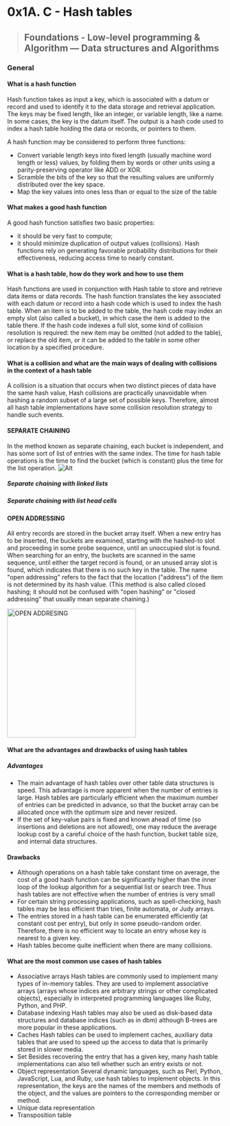 # 0x1A. C - Hash tables
> ## Foundations - Low-level programming & Algorithm ― Data structures and Algorithms


### General
#### What is a hash function
Hash function takes as input a key, which is associated with a datum or record and used to identify it to the data storage and retrieval application. The keys may be fixed length, like an integer, or variable length, like a name. In some cases, the key is the datum itself. The output is a hash code used to index a hash table holding the data or records, or pointers to them.

A hash function may be considered to perform three functions:
* Convert variable length keys into fixed length (usually machine word length or less) values, by folding them by words or other units using a parity-preserving operator like ADD or XOR.
* Scramble the bits of the key so that the resulting values are uniformly distributed over the key space.
* Map the key values into ones less than or equal to the size of the table


#### What makes a good hash function

A good hash function satisfies two basic properties: 
* it should be very fast to compute; 
* it should minimize duplication of output values (collisions). 
Hash functions rely on generating favorable probability distributions for their effectiveness, reducing access time to nearly constant.

#### What is a hash table, how do they work and how to use them

Hash functions are used in conjunction with Hash table to store and retrieve data items or data records. The hash function translates the key associated with each datum or record into a hash code which is used to index the hash table. When an item is to be added to the table, the hash code may index an empty slot (also called a bucket), in which case the item is added to the table there. If the hash code indexes a full slot, some kind of collision resolution is required: the new item may be omitted (not added to the table), or replace the old item, or it can be added to the table in some other location by a specified procedure.

#### What is a collision and what are the main ways of dealing with collisions in the context of a hash table

A collision is a situation that occurs when two distinct pieces of data have the same hash value,
Hash collisions are practically unavoidable when hashing a random subset of a large set of possible keys.
Therefore, almost all hash table implementations have some collision resolution strategy to handle such events.
#### SEPARATE CHAINING
In the method known as separate chaining, each bucket is independent, and has some sort of list of entries with the same index. The time for hash table operations is the time to find the bucket (which is constant) plus the time for the list operation.
![Alt](https://upload.wikimedia.org/wikipedia/commons/d/d0/Hash_table_5_0_1_1_1_1_1_LL.svg)

##### Separate chaining with linked lists
##### Separate chaining with list head cells

#### OPEN ADDRESSING

All entry records are stored in the bucket array itself. When a new entry has to be inserted, the buckets are examined, starting with the hashed-to slot and proceeding in some probe sequence, until an unoccupied slot is found. When searching for an entry, the buckets are scanned in the same sequence, until either the target record is found, or an unused array slot is found, which indicates that there is no such key in the table. The name "open addressing" refers to the fact that the location ("address") of the item is not determined by its hash value. (This method is also called closed hashing; it should not be confused with "open hashing" or "closed addressing" that usually mean separate chaining.)

<img src="https://upload.wikimedia.org/wikipedia/commons/thumb/b/bf/Hash_table_5_0_1_1_1_1_0_SP.svg/570px-Hash_table_5_0_1_1_1_1_0_SP.svg.png"
     alt="OPEN ADDRESING"
     width="300"
     height="300">

#### What are the advantages and drawbacks of using hash tables
##### Advantages
* The main advantage of hash tables over other table data structures is speed. This advantage is more apparent when the number of entries is large. Hash tables are particularly efficient when the maximum number of entries can be predicted in advance, so that the bucket array can be allocated once with the optimum size and never resized.
* If the set of key-value pairs is fixed and known ahead of time (so insertions and deletions are not allowed), one may reduce the average lookup cost by a careful choice of the hash function, bucket table size, and internal data structures.
#### Drawbacks
* Although operations on a hash table take constant time on average, the cost of a good hash function can be significantly higher than the inner loop of the lookup algorithm for a sequential list or search tree. Thus hash tables are not effective when the number of entries is very small
* For certain string processing applications, such as spell-checking, hash tables may be less efficient than tries, finite automata, or Judy arrays.
* The entries stored in a hash table can be enumerated efficiently (at constant cost per entry), but only in some pseudo-random order. Therefore, there is no efficient way to locate an entry whose key is nearest to a given key.
* Hash tables become quite inefficient when there are many collisions.

#### What are the most common use cases of hash tables

* Associative arrays
Hash tables are commonly used to implement many types of in-memory tables. They are used to implement associative arrays (arrays whose indices are arbitrary strings or other complicated objects), especially in interpreted programming languages like Ruby, Python, and PHP.
* Database indexing
Hash tables may also be used as disk-based data structures and database indices (such as in dbm) although B-trees are more popular in these applications.
* Caches
Hash tables can be used to implement caches, auxiliary data tables that are used to speed up the access to data that is primarily stored in slower media.
* Set
Besides recovering the entry that has a given key, many hash table implementations can also tell whether such an entry exists or not.
* Object representation
Several dynamic languages, such as Perl, Python, JavaScript, Lua, and Ruby, use hash tables to implement objects. In this representation, the keys are the names of the members and methods of the object, and the values are pointers to the corresponding member or method.
* Unique data representation
* Transposition table
